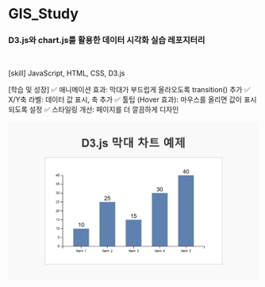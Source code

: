 # GIS_Study
### D3.js와 chart.js를 활용한 데이터 시각화 실습 레포지터리
<br>

[skill]
JavaScript, HTML, CSS, D3.js

[학습 및 성장]
  ✅ 애니메이션 효과: 막대가 부드럽게 올라오도록 transition() 추가
  ✅ X/Y축 라벨: 데이터 값 표시, 축 추가
  ✅ 툴팁 (Hover 효과): 마우스를 올리면 값이 표시되도록 설정
  ✅ 스타일링 개선: 페이지를 더 깔끔하게 디자인

![img.png](img.png)